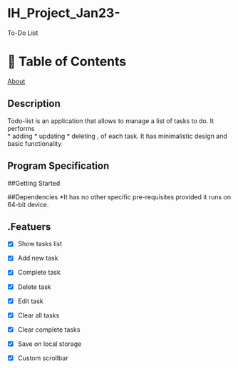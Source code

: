 # IH_Project_Jan23-
  To-Do List
 #  📝 Table of Contents #
   [About](#About "Goto About")
   
 
  ## Description ##
Todo-list is an application that allows to manage a list of tasks to do.
It performs  
           * adding
           * updating
           * deleting , of each task.
           It has minimalistic design and basic functionality 
           
## Program Specification ## 

##Getting Started

##Dependencies
*It has no other specific pre-requisites provided it runs on 64-bit device.

## .Featuers
- [x] Show tasks list
- [x] Add new task
- [x] Complete task
- [x] Delete task
- [x] Edit task
- [x] Clear all tasks
- [x] Clear complete tasks
- [x] Save on local storage
- [x] Custom scrollbar




   
              
